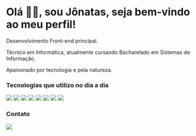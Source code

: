 # Olá 🖐🏽, sou Jônatas, seja bem-vindo ao meu perfil! 

<p>Desenvolvimento Front-end principal.</p>
<p>Técnico em Informática, atualmente cursando Bacharelado em Sistemas de Informação.</p>
<p>Apaixonado por tecnologia e pela natureza.</p>

### Tecnologias que utilizo no dia a dia
[![](https://img.shields.io/badge/HTML5-E34F26?style=for-the-badge&logo=html5&logoColor=white)](https://img.shields.io/badge/HTML5-E34F26?style=for-the-badge&logo=html5&logoColor=white)
[![](https://img.shields.io/badge/CSS3-1572B6?style=for-the-badge&logo=css3&logoColor=white)](https://img.shields.io/badge/CSS3-1572B6?style=for-the-badge&logo=css3&logoColor=white)
[![](https://img.shields.io/badge/Bootstrap-563D7C?style=for-the-badge&logo=bootstrap&logoColor=white)](https://img.shields.io/badge/Bootstrap-563D7C?style=for-the-badge&logo=bootstrap&logoColor=white)
[![](https://img.shields.io/badge/JavaScript-F7DF1E?style=for-the-badge&logo=javascript&logoColor=black)](https://img.shields.io/badge/JavaScript-F7DF1E?style=for-the-badge&logo=javascript&logoColor=black)
[![](https://img.shields.io/badge/React-20232A?style=for-the-badge&logo=react&logoColor=61DAFB)](https://img.shields.io/badge/React-20232A?style=for-the-badge&logo=react&logoColor=61DAFB)
[![](https://img.shields.io/badge/TypeScript-007ACC?style=for-the-badge&logo=typescript&logoColor=white)](https://img.shields.io/badge/TypeScript-007ACC?style=for-the-badge&logo=typescript&logoColor=white)
[![](https://img.shields.io/badge/Node.js-43853D?style=for-the-badge&logo=node.js&logoColor=white)](https://img.shields.io/badge/Node.js-43853D?style=for-the-badge&logo=node.js&logoColor=white)
[![](https://img.shields.io/badge/Python-3776AB?style=for-the-badge&logo=python&logoColor=white)](https://img.shields.io/badge/Python-3776AB?style=for-the-badge&logo=python&logoColor=white)
<br>

### Contato
[![](https://img.shields.io/badge/LinkedIn-0077B5?style=for-the-badge&logo=linkedin&logoColor=white)](https://www.linkedin.com/in/j%C3%B4natas-pereira-02050124a/)


